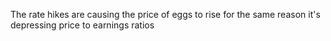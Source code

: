 The rate hikes are causing the price of eggs to rise for the same reason it's depressing price to earnings ratios

